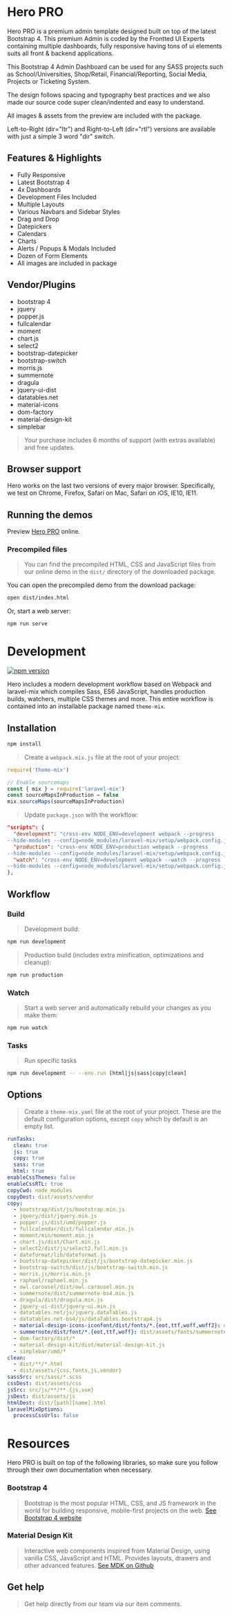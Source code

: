 # Hero PRO

Hero PRO is a premium admin template designed built on top of the latest Bootstrap 4. This premium Admin is  coded by the Frontted UI Experts containing multiple dashboards, fully responsive having tons of ui elements suits all front & backend applications.

This Bootstrap 4 Admin Dashboard can be used for any SASS projects such as School/Universities, Shop/Retail, Financial/Reporting, Social Media, Projects or Ticketing System.

The design follows spacing and typography best practices and we also made our source code super clean/indented and easy to understand.

All images & assets from the preview are included with the package.

Left-to-Right (dir="ltr") and Right-to-Left (dir="rtl") versions are available with just a simple 3 word "dir" switch.

## Features & Highlights

- Fully Responsive
- Latest Bootstrap 4
- 4x Dashboards
- Development Files Included
- Multiple Layouts
- Various Navbars and Sidebar Styles
- Drag and Drop
- Datepickers
- Calendars
- Charts
- Alerts / Popups & Modals Included
- Dozen of Form Elements
- All images are included in package

## Vendor/Plugins

- bootstrap 4
- jquery
- popper.js
- fullcalendar
- moment
- chart.js
- select2
- bootstrap-datepicker
- bootstrap-switch
- morris.js
- summernote
- dragula
- jquery-ui-dist
- datatables.net
- material-icons
- dom-factory
- material-design-kit
- simplebar

> Your purchase includes 6 months of support (with extras available) and free updates.

## Browser support

Hero works on the last two versions of every major browser. Specifically, we test on Chrome, Firefox, Safari on Mac, Safari on iOS, IE10, IE11.

## Running the demos

Preview [Hero PRO](http://demo.frontted.com/hero/040320181224/index.html) online.

### Precompiled files

> You can find the precompiled HTML, CSS and JavaScript files from our online demo in the `dist/` directory of the downloaded package.

You can open the precompiled demo from the download package:

```bash
open dist/index.html
```

Or, start a web server:

```bash
npm run serve
```

# Development

[![npm version](https://badge.fury.io/js/theme-mix.svg)](https://badge.fury.io/js/theme-mix)

Hero includes a modern development workflow based on Webpack and laravel-mix which compiles Sass, ES6 JavaScript, handles production builds, watchers, multiple CSS themes and more. This entire workflow is contained into an installable package named `theme-mix`.

## Installation

```bash
npm install
```

> Create a `webpack.mix.js` file at the root of your project:

```js
require('theme-mix')

// Enable sourcemaps
const { mix } = require('laravel-mix')
const sourceMapsInProduction = false
mix.sourceMaps(sourceMapsInProduction)
```

> Update `package.json` with the workflow:

```json
"scripts": {
  "development": "cross-env NODE_ENV=development webpack --progress
--hide-modules --config=node_modules/laravel-mix/setup/webpack.config.js",
  "production": "cross-env NODE_ENV=production webpack --progress
--hide-modules --config=node_modules/laravel-mix/setup/webpack.config.js",
  "watch": "cross-env NODE_ENV=development webpack --watch --progress
--hide-modules --config=node_modules/laravel-mix/setup/webpack.config.js"
},
```

## Workflow

### Build

> Development build:

```bash
npm run development
```

> Production build (includes extra minification, optimizations and cleanup):

```bash
npm run production
```

### Watch

> Start a web server and automatically rebuild your changes as you make them:

```bash
npm run watch
```

### Tasks

> Run specific tasks

```bash
npm run development -- --env.run [html|js|sass|copy|clean]
```

## Options

> Create a `theme-mix.yaml` file at the root of your project. These are the default configuration options, except `copy` which by default is an empty list.

```yaml
runTasks:
  clean: true
  js: true
  copy: true
  sass: true
  html: true
enableCssThemes: false
enableCssRTL: true
copyCwd: node_modules
copyDest: dist/assets/vendor
copy:
  - bootstrap/dist/js/bootstrap.min.js
  - jquery/dist/jquery.min.js
  - popper.js/dist/umd/popper.js
  - fullcalendar/dist/fullcalendar.min.js
  - moment/min/moment.min.js
  - chart.js/dist/Chart.min.js
  - select2/dist/js/select2.full.min.js
  - dateformat/lib/dateformat.js
  - bootstrap-datepicker/dist/js/bootstrap-datepicker.min.js
  - bootstrap-switch/dist/js/bootstrap-switch.min.js
  - morris.js/morris.min.js
  - raphael/raphael.min.js
  - owl.carousel/dist/owl.carousel.min.js
  - summernote/dist/summernote-bs4.min.js
  - dragula/dist/dragula.min.js
  - jquery-ui-dist/jquery-ui.min.js
  - datatables.net/js/jquery.dataTables.js
  - datatables.net-bs4/js/dataTables.bootstrap4.js
  - material-design-icons-iconfont/dist/fonts/*.{eot,ttf,woff,woff2}: dist/assets/fonts/material-icons
  - summernote/dist/font/*.{eot,ttf,woff}: dist/assets/fonts/summernote
  - dom-factory/dist/*
  - material-design-kit/dist/material-design-kit.js
  - simplebar/umd/*
clean:
  - dist/**/*.html
  - dist/assets/{css,fonts,js,vendor}
sassSrc: src/sass/*.scss
cssDest: dist/assets/css
jsSrc: src/js/**/**.{js,vue}
jsDest: dist/assets/js
htmlDest: dist/[path][name].html
laravelMixOptions:
  processCssUrls: false
```

# Resources

Hero PRO is built on top of the following libraries, so make sure you follow through their own documentation when necessary.

### Bootstrap 4

> Bootstrap is the most popular HTML, CSS, and JS framework in the world for building responsive, mobile-first projects on the web. [See Bootstrap 4 website](https://getbootstrap.com/)

### Material Design Kit

> Interactive web components inspired from Material Design, using vanilla CSS, JavaScript and HTML. Provides layouts, drawers and other advanced features. [See MDK on Github](https://github.com/FrontendMatter/material-design-kit)

## Get help

> Get help directly from our team via our item comments.
